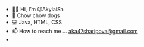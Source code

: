 - 👧🏻 Hi, I’m @AkylaiSh
- 💖 Chow chow dogs
- 💻 Java, HTML, CSS
- 📫 How to reach me ... aka47sharipova@gmail.com
- 

<!---
AkylaiSh/AkylaiSh is a ✨ special ✨ repository because its `README.md` (this file) appears on your GitHub profile.
You can click the Preview link to take a look at your changes.
--->
